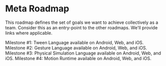 # Meta Roadmap

This roadmap defines the set of goals we want to achieve collectively as a team. Consider this as an entry-point to the other roadmaps. We'll provide links where applicable.

Milestone #1: Tween Language available on Android, Web, and iOS.
Milestone #2: Gesture Language available on Android, Web, and iOS.
Milestone #3: Physical Simulation Language available on Android, Web, and iOS.
Milestone #4: Motion Runtime available on Android, Web, and iOS.
